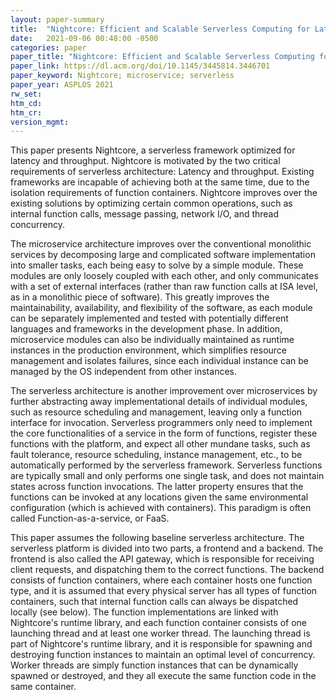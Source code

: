 ```yaml
---
layout: paper-summary
title:  "Nightcore: Efficient and Scalable Serverless Computing for Latency-Sensitive, Interactive Microservices"
date:   2021-09-06 00:48:00 -0500
categories: paper
paper_title: "Nightcore: Efficient and Scalable Serverless Computing for Latency-Sensitive, Interactive Microservices"
paper_link: https://dl.acm.org/doi/10.1145/3445814.3446701
paper_keyword: Nightcore; microservice; serverless
paper_year: ASPLOS 2021
rw_set:
htm_cd:
htm_cr:
version_mgmt:
---
```


This paper presents Nightcore, a serverless framework optimized for latency and throughput. Nightcore is motivated by 
the two critical requirements of serverless architecture: Latency and throughput. Existing frameworks are incapable of
achieving both at the same time, due to the isolation requirements of function containers.
Nightcore improves over the existing solutions by optimizing certain common operations, such as internal function
calls, message passing, network I/O, and thread concurrency.

The microservice architecture improves over the conventional monolithic services by decomposing large and complicated 
software implementation into smaller tasks, each being easy to solve by a simple module. These modules are only loosely
coupled with each other, and only communicates with a set of external interfaces (rather than raw function calls at
ISA level, as in a monolithic piece of software). This greatly improves the maintainability, availability, and 
flexibility of the software, as each module can be separately implemented and tested with potentially different 
languages and frameworks in the development phase. In addition, microservice modules can also be individually 
maintained as runtime instances in the production environment, which simplifies resource management and isolates
failures, since each individual instance can be managed by the OS independent from other instances.

The serverless architecture is another improvement over microservices by further abstracting away implementational 
details of individual modules, such as resource scheduling and management, leaving only a function interface for 
invocation. Serverless programmers only need to implement the core functionalities of a service in the form of 
functions, register these functions with the platform, and expect all other mundane tasks, such as fault tolerance,
resource scheduling, instance management, etc., to be automatically performed by the serverless framework.
Serverless functions are typically small and only performs one single task, and does not maintain states across
function invocations. The latter property ensures that the functions can be invoked at any locations given the same
environmental configuration (which is achieved with containers).
This paradigm is often called Function-as-a-service, or FaaS.

This paper assumes the following baseline serverless architecture. The serverless platform is divided into two 
parts, a frontend and a backend. The frontend is also called the API gateway, which is responsible for receiving 
client requests, and dispatching them to the correct functions. The backend consists of function containers, where
each container hosts one function type, and it is assumed that every physical server has all types of function
containers, such that internal function calls can always be dispatched locally (see below).
The function implementations are linked with Nightcore's runtime library, and each function container consists of 
one launching thread and at least one worker thread. The launching thread is part of Nightcore's runtime library, and
it is responsible for spawning and destroying function instances to maintain an optimal level of concurrency. 
Worker threads are simply function instances that can be dynamically spawned or destroyed, and they all execute the 
same function code in the same container.
